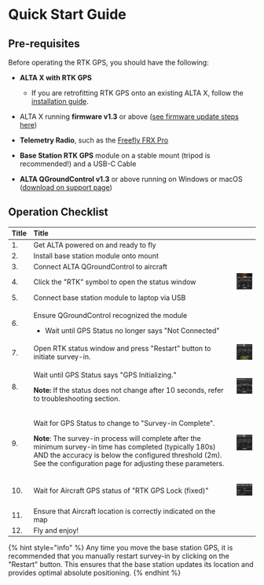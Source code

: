# Quick Start Guide

## Pre-requisites

Before operating the RTK GPS, you should have the following:

* **ALTA X with RTK GPS**
  * If you are retrofitting RTK GPS onto an existing ALTA X, follow the[ installation guide](rtk-module-installation.md). 
* ALTA X running **firmware v1.3** or above \([see firmware update steps here](../alta-x/untitled-4.md#updating-firmware)\) 
* **Telemetry Radio**, such as the [Freefly FRX Pro](https://store.freeflysystems.com/collections/alta-x/products/frx-pro-pair-with-accessories-for-alta-x) 
* **Base Station RTK GPS** module on a stable mount \(tripod is recommended!\) and a USB-C Cable

* **ALTA QGroundControl v1.3** or above running on Windows or macOS \([download on support page](https://freeflysystems.com/support/alta-x-support)\)



## Operation Checklist <a id="operation-checklist"></a>

<table>
  <thead>
    <tr>
      <th style="text-align:left">&#x200B;Title</th>
      <th style="text-align:left">&#x200B;Title</th>
      <th style="text-align:left"></th>
    </tr>
  </thead>
  <tbody>
    <tr>
      <td style="text-align:left">1.</td>
      <td style="text-align:left">Get ALTA powered on and ready to fly</td>
      <td style="text-align:left"></td>
    </tr>
    <tr>
      <td style="text-align:left">2.</td>
      <td style="text-align:left">Install base station module onto mount</td>
      <td style="text-align:left"></td>
    </tr>
    <tr>
      <td style="text-align:left">3.</td>
      <td style="text-align:left">Connect ALTA QGroundControl to aircraft</td>
      <td style="text-align:left"></td>
    </tr>
    <tr>
      <td style="text-align:left">4.</td>
      <td style="text-align:left">Click the &quot;RTK&quot; symbol to open the status window</td>
      <td style="text-align:left">
        <img src="../../.gitbook/assets/not-connected-small.PNG" alt/>
      </td>
    </tr>
    <tr>
      <td style="text-align:left">5.</td>
      <td style="text-align:left">Connect base station module to laptop via USB</td>
      <td style="text-align:left"></td>
    </tr>
    <tr>
      <td style="text-align:left">6.</td>
      <td style="text-align:left">
        <p>Ensure QGroundControl recognized the module</p>
        <ul>
          <li>Wait until GPS Status no longer says &quot;Not Connected&quot;</li>
        </ul>
      </td>
      <td style="text-align:left"></td>
    </tr>
    <tr>
      <td style="text-align:left">7.</td>
      <td style="text-align:left">Open RTK status window and press &quot;Restart&quot; button to initiate
        survey-in.</td>
      <td style="text-align:left">
        <img src="../../.gitbook/assets/image (16).png" alt/>
      </td>
    </tr>
    <tr>
      <td style="text-align:left">8.</td>
      <td style="text-align:left">
        <p>Wait until GPS Status says &quot;GPS Initializing.&quot;</p>
        <p><b>Note: </b>If the status does not change after 10 seconds, refer to
          troubleshooting section.</p>
      </td>
      <td style="text-align:left">
        <img src="../../.gitbook/assets/initializing-smaller.PNG" alt/>
      </td>
    </tr>
    <tr>
      <td style="text-align:left">9.</td>
      <td style="text-align:left">
        <p>Wait for GPS Status to change to &quot;Survey-in Complete&quot;.</p>
        <p><b>Note</b>: The survey-in process will complete after the minimum survey-in
          time has completed (typically 180s) AND the accuracy is below the configured
          threshold (2m). See the configuration page for adjusting these parameters.</p>
      </td>
      <td style="text-align:left">
        <p></p>
        <p>
          <img src="../../.gitbook/assets/qgroundcontrol_nbjpkypnqb-copy (1).png"
          alt/>
        </p>
      </td>
    </tr>
    <tr>
      <td style="text-align:left">10.</td>
      <td style="text-align:left">Wait for Aircraft GPS status of &quot;RTK GPS Lock (fixed)&quot;</td>
      <td
      style="text-align:left">
        <p></p>
        <p>
          <img src="../../.gitbook/assets/qgroundcontrol_rgtouwitkw-copy (1).png"
          alt/>
        </p>
        </td>
    </tr>
    <tr>
      <td style="text-align:left">11.</td>
      <td style="text-align:left">Ensure that Aircraft location is correctly indicated on the map</td>
      <td
      style="text-align:left"></td>
    </tr>
    <tr>
      <td style="text-align:left">12.</td>
      <td style="text-align:left">Fly and enjoy!</td>
      <td style="text-align:left"></td>
    </tr>
  </tbody>
</table>{% hint style="info" %}
Any time you move the base station GPS, it is recommended that you manually restart survey-in by clicking on the "Restart" button. This ensures that the base station updates its location and provides optimal absolute positioning.
{% endhint %}



